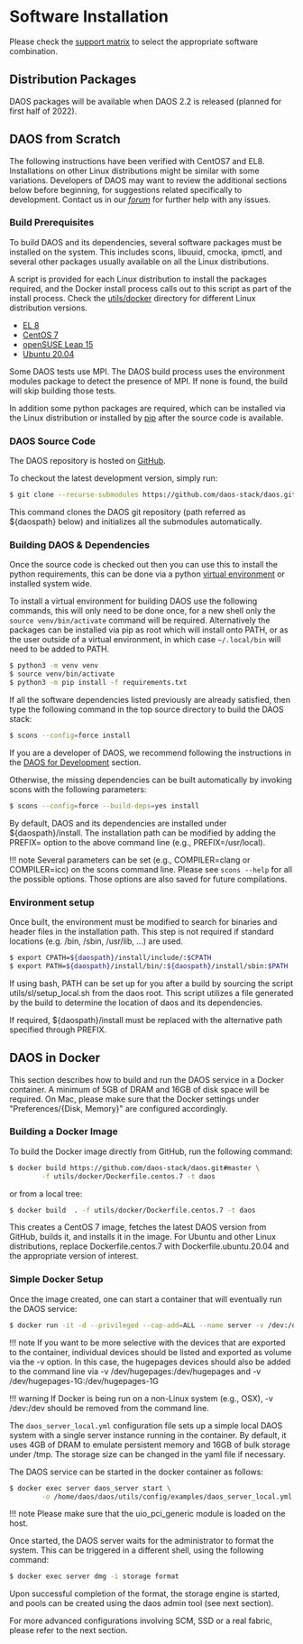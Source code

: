 # Software Installation

Please check the [support matrix](https://docs.daos.io/v2.2/release/support_matrix)
to select the appropriate software combination.

## Distribution Packages

DAOS packages will be available when DAOS 2.2 is released (planned for first
half of 2022).

## DAOS from Scratch

The following instructions have been verified with CentOS7 and EL8. Installations on other
Linux distributions might be similar with some variations.
Developers of DAOS may want to review the additional sections below before beginning,
for suggestions related specifically to development. Contact us in our
[*forum*](https://daos.groups.io/g/daos) for further help with any issues.

### Build Prerequisites

To build DAOS and its dependencies, several software packages must be installed
on the system. This includes scons, libuuid, cmocka, ipmctl, and several other
packages usually available on all the Linux distributions.

A script is provided for each Linux distribution to install the packages required, and the Docker
install process calls out to this script as part of the install process.
Check the [utils/docker](https://github.com/daos-stack/daos/blob/master/utils/docker) directory for
different Linux distribution versions.

-    [EL 8](https://github.com/daos-stack/daos/blob/master/utils/scripts/install-el8.sh)
-    [CentOS 7](https://github.com/daos-stack/daos/blob/master/utils/scripts/install-centos7.sh)
-    [openSUSE Leap 15](https://github.com/daos-stack/daos/blob/master/utils/scripts/install-leap15.sh)
-    [Ubuntu 20.04](https://github.com/daos-stack/daos/blob/master/utils/scripts/install-ubuntu20.sh)

Some DAOS tests use MPI. The DAOS build process uses the environment modules
package to detect the presence of MPI. If none is found, the build will skip
building those tests.

In addition some python packages are required, which can be installed via the Linux distribution
or installed by [pip](https://pip.pypa.io/en/stable/) after the source code is available.

### DAOS Source Code

The DAOS repository is hosted on [GitHub](https://github.com/daos-stack/daos).

To checkout the latest development version, simply run:

```bash
$ git clone --recurse-submodules https://github.com/daos-stack/daos.git
```

This command clones the DAOS git repository (path referred as ${daospath}
below) and initializes all the submodules automatically.

### Building DAOS & Dependencies

Once the source code is checked out then you can use this to install the python requirements, this
can be done via a python [virtual environment](https://packaging.python.org/en/latest/guides/installing-using-pip-and-virtual-environments/) or installed system wide.

To install a virtual environment for building DAOS use the following commands, this will only need
to be done once, for a new shell only the `source venv/bin/activate` command will be required.
Alternatively the packages can be installed via pip as root which will install onto PATH, or as
the user outside of a virtual environment, in which case `~/.local/bin` will need to be added to
PATH.
```bash
$ python3 -m venv venv
$ source venv/bin/activate
$ python3 -m pip install -f requirements.txt
```

If all the software dependencies listed previously are already satisfied, then
type the following command in the top source directory to build the DAOS stack:

```bash
$ scons --config=force install
```

If you are a developer of DAOS, we recommend following the instructions in the
[DAOS for Development](https://docs.daos.io/v2.2/dev/development/#building-daos-for-development)
section.

Otherwise, the missing dependencies can be built automatically by invoking scons
with the following parameters:

```bash
$ scons --config=force --build-deps=yes install
```

By default, DAOS and its dependencies are installed under ${daospath}/install.
The installation path can be modified by adding the PREFIX= option to the above
command line (e.g., PREFIX=/usr/local).

!!! note
    Several parameters can be set (e.g., COMPILER=clang or COMPILER=icc) on the
    scons command line. Please see `scons --help` for all the possible options.
    Those options are also saved for future compilations.

### Environment setup

Once built, the environment must be modified to search for binaries and header
files in the installation path. This step is not required if standard locations
(e.g. /bin, /sbin, /usr/lib, ...) are used.

```bash
$ export CPATH=${daospath}/install/include/:$CPATH
$ export PATH=${daospath}/install/bin/:${daospath}/install/sbin:$PATH
```

If using bash, PATH can be set up for you after a build by sourcing the script
utils/sl/setup\_local.sh from the daos root. This script utilizes a file
generated by the build to determine the location of daos and its dependencies.

If required, ${daospath}/install must be replaced with the alternative path
specified through PREFIX.

## DAOS in Docker

This section describes how to build and run the DAOS service in a Docker
container. A minimum of 5GB of DRAM and 16GB of disk space will be required.
On Mac, please make sure that the Docker settings under
"Preferences/{Disk, Memory}" are configured accordingly.

### Building a Docker Image

To build the Docker image directly from GitHub, run the following command:

```bash
$ docker build https://github.com/daos-stack/daos.git#master \
        -f utils/docker/Dockerfile.centos.7 -t daos
```

or from a local tree:

```bash
$ docker build  . -f utils/docker/Dockerfile.centos.7 -t daos
```

This creates a CentOS 7 image, fetches the latest DAOS version from GitHub,
builds it, and installs it in the image.
For Ubuntu and other Linux distributions, replace Dockerfile.centos.7 with
Dockerfile.ubuntu.20.04 and the appropriate version of interest.

### Simple Docker Setup

Once the image created, one can start a container that will eventually run
the DAOS service:

```bash
$ docker run -it -d --privileged --cap-add=ALL --name server -v /dev:/dev daos
```

!!! note
    If you want to be more selective with the devices that are exported to the
    container, individual devices should be listed and exported as volume via
    the -v option. In this case, the hugepages devices should also be added
    to the command line via -v /dev/hugepages:/dev/hugepages and
    -v /dev/hugepages-1G:/dev/hugepages-1G

!!! warning
    If Docker is being run on a non-Linux system (e.g., OSX), -v /dev:/dev
    should be removed from the command line.

The `daos_server_local.yml` configuration file sets up a simple local DAOS
system with a single server instance running in the container. By default, it
uses 4GB of DRAM to emulate persistent memory and 16GB of bulk storage under
/tmp. The storage size can be changed in the yaml file if necessary.

The DAOS service can be started in the docker container as follows:

```bash
$ docker exec server daos_server start \
        -o /home/daos/daos/utils/config/examples/daos_server_local.yml
```

!!! note
    Please make sure that the uio_pci_generic module is loaded on the host.

Once started, the DAOS server waits for the administrator to format the system.
This can be triggered in a different shell, using the following command:

```bash
$ docker exec server dmg -i storage format
```

Upon successful completion of the format, the storage engine is started, and pools
can be created using the daos admin tool (see next section).

For more advanced configurations involving SCM, SSD or a real fabric, please
refer to the next section.
